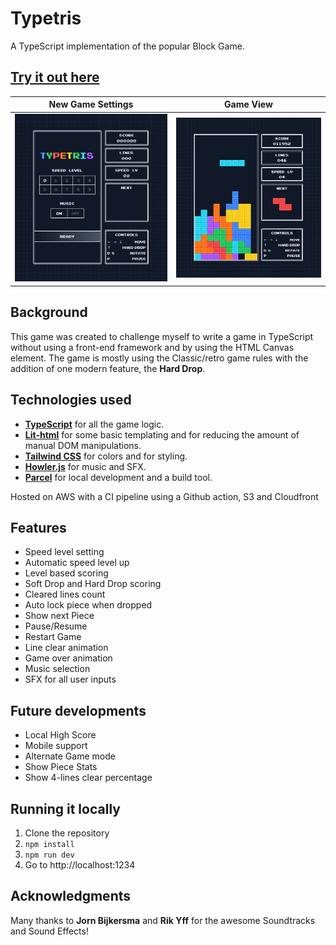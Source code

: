 # Typetris

A TypeScript implementation of the popular Block Game.

## [Try it out here](https://typetris.click)

New Game Settings             |  Game View
:-------------------------:|:-------------------------:
![Start New Game](https://github.com/vincentvanbreugel/typetris/blob/main/public/typetris-start-new-game.png?raw=true "Start New Game")  |  ![Game View](https://github.com/vincentvanbreugel/typetris/blob/main/public/typetris-game-view.png?raw=true "Game View")

## Background

This game was created to challenge myself to write a game in TypeScript without using a front-end framework and by using the HTML Canvas element. The game is mostly using the Classic/retro game rules with the addition of one modern feature, the **Hard Drop**.

## Technologies used

* **[TypeScript](https://www.typescriptlang.org/)** for all the game logic. 
* **[Lit-html](https://lit.dev/docs/libraries/standalone-templates)** for some basic templating and for reducing the amount of manual DOM manipulations.
* **[Tailwind CSS](https://tailwindcss.com)** for colors and for styling.
* **[Howler.js](https://howlerjs.com/)** for music and SFX.
* **[Parcel](https://parceljs.org/)** for local development and a build tool.

Hosted on AWS with a CI pipeline using a Github action, S3 and Cloudfront

## Features

* Speed level setting
* Automatic speed level up
* Level based scoring
* Soft Drop and Hard Drop scoring
* Cleared lines count
* Auto lock piece when dropped
* Show next Piece
* Pause/Resume
* Restart Game
* Line clear animation
* Game over animation
* Music selection
* SFX for all user inputs

## Future developments

* Local High Score
* Mobile support
* Alternate Game mode
* Show Piece Stats
* Show 4-lines clear percentage

## Running it locally

1. Clone the repository
2. ```npm install```
3. ```npm run dev```
4. Go to http://localhost:1234

## Acknowledgments

Many thanks to **Jorn Bijkersma** and **Rik Yff** for the awesome Soundtracks and Sound Effects!